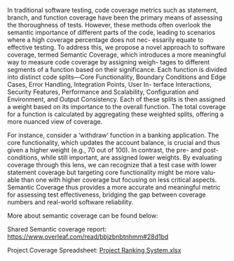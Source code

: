 In traditional software testing, code coverage metrics such as statement, branch, and function coverage have been
the primary means of assessing the thoroughness of tests. However, these methods often overlook the semantic
importance of different parts of the code, leading to scenarios where a high coverage percentage does not nec-
essarily equate to effective testing. To address this, we propose a novel approach to software coverage, termed
Semantic Coverage, which introduces a more meaningful way to measure code coverage by assigning weigh-
tages to different segments of a function based on their significance. Each function is divided into distinct code
splits—Core Functionality, Boundary Conditions and Edge Cases, Error Handling, Integration Points, User In-
terface Interactions, Security Features, Performance and Scalability, Configuration and Environment, and Output
Consistency. Each of these splits is then assigned a weight based on its importance to the overall function. The
total coverage for a function is calculated by aggregating these weighted splits, offering a more nuanced view of
coverage.

For instance, consider a ‘withdraw‘ function in a banking application. The core functionality, which updates
the account balance, is crucial and thus given a higher weight (e.g., 70 out of 100). In contrast, the pre- and
post-conditions, while still important, are assigned lower weights. By evaluating coverage through this lens, we
can recognize that a test case with lower statement coverage but targeting core functionality might be more valu-
able than one with higher coverage but focusing on less critical aspects. Semantic Coverage thus provides a more
accurate and meaningful metric for assessing test effectiveness, bridging the gap between coverage numbers and
real-world software reliability.

More about semantic coverage can be found below: 

Shared Semantic coverage report: https://www.overleaf.com/read/bbjzbnbtnhmm#28d1bd 

Project Coverage Spreadsheet: [Project Ranking System.xlsx](https://1drv.ms/x/s!Agi6R56uM4x40VQu4EkrZt0RUKhc?e=LFlCf6)
